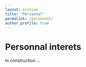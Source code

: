 ```yaml
---
layout: archive
title: "Personnal"
permalink: /personnal/
author_profile: true
---
```


# Personnal interets
In construction....